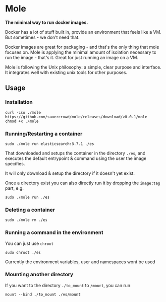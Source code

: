 # Mole

**The minimal way to run docker images.**

Docker has a lot of stuff built in, provide an environment that feels like a VM.
But sometimes - we don't need that.

Docker images are great for packaging - and that's the only thing that mole focuses on.
Mole is applying the minimal amount of isolation necessary to run the image - that's it.
Great for just running an image on a VM.

Mole is following the Unix philosophy: a simple, clear purpose and interface.
It integrates well with existing unix tools for other purposes.

## Usage

### Installation

```
curl -Lso ./mole https://github.com/sauercrowd/mole/releases/download/v0.0.1/mole
chmod +x ./mole
```

### Running/Restarting a container

```
sudo ./mole run elasticsearch:8.7.1 ./es
```

That downloaded and setups the container in the directory `./es`, and
executes the default entrypoint & command using the user the image specifies.

It will only download & setup the directory if it doesn't yet exist.

Once a directory exist you can also directly run it by dropping the `image:tag` part, e.g.

```
sudo ./mole run ./es
```

### Deleting a container

```
sudo ./mole rm ./es
```


### Running a command in the environment

You can just use `chroot`

```
sudo chroot ./es
```

Currently the environment variables, user and namespaces wont be used

### Mounting another directory

If you want to the directory `./to_mount` to `/mount`, you can run

```
mount --bind ./to_mount ./es/mount
```
